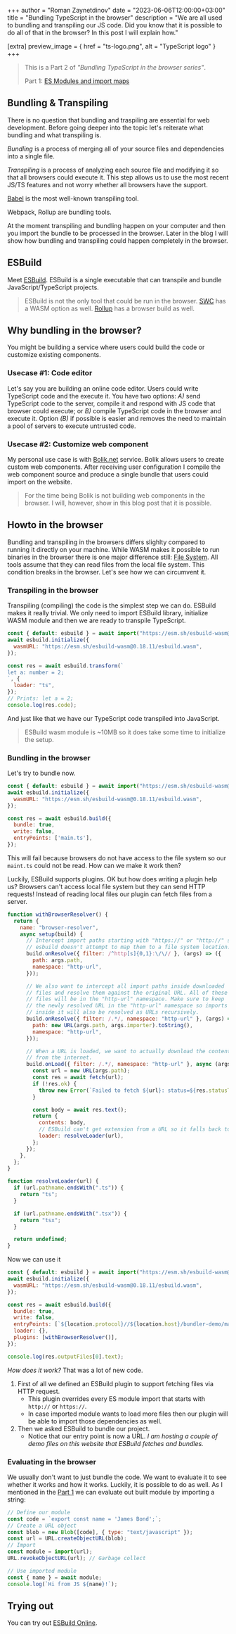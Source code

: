 +++
author = "Roman Zaynetdinov"
date = "2023-06-06T12:00:00+03:00"
title = "Bundling TypeScript in the browser"
description = "We are all used to bundling and transpiling our JS code. Did you know that it is possible to do all of that in the browser? In this post I will explain how."

[extra]
preview_image = { href = "ts-logo.png", alt = "TypeScript logo" }
+++

> This is a Part 2 of *"Bundling TypeScript in the browser series"*. 
> 
> Part 1: [ES Modules and import maps](/post/2023-es-modules/)


## Bundling & Transpiling

There is no question that bundling and traspiling are essential for web development. Before going deeper into the topic let's reiterate what bundling and what transpiling is.

*Bundling* is a process of merging all of your source files and dependencies into a single file.

*Transpiling* is a process of analyzing each source file and modifying it so that all browsers could execute it. This step allows us to use the most recent JS/TS features and not worry whether all browsers have the support.

[Babel](https://babeljs.io/) is the most well-known transpiling tool.

Webpack, Rollup are bundling tools.

At the moment transpiling and bundling happen on your computer and then you import the bundle to be processed in the browser. Later in the blog I will show how bundling and transpiling could happen completely in the browser.


## ESBuild

Meet [ESBuild](https://esbuild.github.io/). ESBuild is a single executable that can transpile and bundle JavaScript/TypeScript projects.

> ESBuild is not the only tool that could be run in the browser. [SWC](https://swc.rs/) has a WASM option as well. [Rollup](https://rollupjs.org/faqs/#how-do-i-run-rollup-itself-in-a-browser) has a browser build as well.


## Why bundling in the browser?

You might be building a service where users could build the code or customize existing components.

### Usecase #1: Code editor

Let's say you are building an online code editor. Users could write TypeScript code and the execute it. You have two options: *A)* send TypeScript code to the server, compile it and respond with JS code that browser could execute; or *B)* compile TypeScript code in the browser and execute it. Option *(B)* if possible is easier and removes the need to maintain a pool of servers to execute untrusted code.

### Usecase #2: Customize web component

My personal use case is with [Bolik.net](https://bolik.net/) service. Bolik allows users to create custom web components. After receiving user configuration I compile the web component source and produce a single bundle that users could import on the website. 

> For the time being Bolik is not building web components in the browser. I will, however, show in this blog post that it is possible.


## Howto in the browser

Bundling and transpiling in the browsers differs slighlty compared to running it directly on your machine. While WASM makes it possible to run binaries in the browser there is one major difference still: <u>File System</u>. All tools assume that they can read files from the local file system. This condition breaks in the browser. Let's see how we can circumvent it.

### Transpiling in the browser

Transpiling (compiling) the code is the simplest step we can do. ESBuild makes it really trivial. We only need to import ESBuild library, initialize WASM module and then we are ready to transpile TypeScript.

```js
const { default: esbuild } = await import("https://esm.sh/esbuild-wasm@0.18.11/");
await esbuild.initialize({
  wasmURL: "https://esm.sh/esbuild-wasm@0.18.11/esbuild.wasm",
});

const res = await esbuild.transform(`
let a: number = 2;
`, {
  loader: "ts",
});
// Prints: let a = 2;
console.log(res.code);
```

And just like that we have our TypeScript code transpiled into JavaScript. 

> ESBuild wasm module is ~10MB so it does take some time to initialize the setup.

### Bundling in the browser

Let's try to bundle now.

```js
const { default: esbuild } = await import("https://esm.sh/esbuild-wasm@0.18.11/");
await esbuild.initialize({
  wasmURL: "https://esm.sh/esbuild-wasm@0.18.11/esbuild.wasm",
});

const res = await esbuild.build({
  bundle: true,
  write: false,
  entryPoints: ['main.ts'],
});
```

This will fail because browsers do not have access to the file system so our `maint.ts` could not be read. How can we make it work then?

Luckily, ESBuild supports plugins. OK but how does writing a plugin help us? Browsers can't access local file system but they can send HTTP requests! Instead of reading local files our plugin can fetch files from a server. 

```js
function withBrowserResolver() {
  return {
    name: "browser-resolver",
    async setup(build) {
      // Intercept import paths starting with "https://" or "http://" so
      // esbuild doesn't attempt to map them to a file system location.
      build.onResolve({ filter: /^http[s]{0,1}:\/\// }, (args) => ({
        path: args.path,
        namespace: "http-url",
      }));

      // We also want to intercept all import paths inside downloaded
      // files and resolve them against the original URL. All of these
      // files will be in the "http-url" namespace. Make sure to keep
      // the newly resolved URL in the "http-url" namespace so imports
      // inside it will also be resolved as URLs recursively.
      build.onResolve({ filter: /.*/, namespace: "http-url" }, (args) => ({
        path: new URL(args.path, args.importer).toString(),
        namespace: "http-url",
      }));

      // When a URL is loaded, we want to actually download the content
      // from the internet.
      build.onLoad({ filter: /.*/, namespace: "http-url" }, async (args) => {
        const url = new URL(args.path);
        const res = await fetch(url);
        if (!res.ok) {
          throw new Error(`Failed to fetch ${url}: status=${res.statusText}`);
        }

        const body = await res.text();
        return {
          contents: body,
          // ESBuild can't get extension from a URL so it falls back to js loader.
          loader: resolveLoader(url),
        };
      });
    },
  };
}

function resolveLoader(url) {
  if (url.pathname.endsWith(".ts")) {
    return "ts";
  }

  if (url.pathname.endsWith(".tsx")) {
    return "tsx";
  }

  return undefined;
}
```

Now we can use it

```js
const { default: esbuild } = await import("https://esm.sh/esbuild-wasm@0.18.11/");
await esbuild.initialize({
  wasmURL: "https://esm.sh/esbuild-wasm@0.18.11/esbuild.wasm",
});

const res = await esbuild.build({
  bundle: true,
  write: false,
  entryPoints: [`${location.protocol}//${location.host}/bundler-demo/main.ts`],
  loader: {},
  plugins: [withBrowserResolver()],
});

console.log(res.outputFiles[0].text);
```

*How does it work?* That was a lot of new code. 

1. First of all we defined an ESBuild plugin to support fetching files via HTTP request. 
    * This plugin overrides every ES module import that starts with `http://` or `https://`.
    * In case imported module wants to load more files then our plugin will be able to import those dependencies as well.
2. Then we asked ESBuild to bundle our project. 
    * Notice that our entry point is now a URL. *I am hosting a couple of demo files on this website that ESBuild fetches and bundles.*


### Evaluating in the browser

We usually don't want to just bundle the code. We want to evaluate it to see whether it works and how it works. Luckily, it is possible to do as well. As I mentioned in the [Part 1](http://localhost:8000/post/2023-es-modules#import-from-a-string) we can evaluate out built module by importing a string:

```js
// Define our module
const code = `export const name = 'James Bond';`;
// Create a URL object
const blob = new Blob([code], { type: "text/javascript" });
const url = URL.createObjectURL(blob);
// Import
const module = import(url);
URL.revokeObjectURL(url); // Garbage collect

// Use imported module
const { name } = await module;
console.log(`Hi from JS ${name}!`);
```

## Trying out

You can try out [ESBuild Online](https://esbuild.github.io/try/#YgAwLjE4LjExAC0tYnVuZGxlAGUAZW50cnkudHMAaW1wb3J0IHsgc3VtIH0gZnJvbSAnLi9zdW0nCgpleHBvcnQgZGVmYXVsdCBzdW0oMSwyKQAAc3VtLnRzAGV4cG9ydCBjb25zdCBzdW0gPSAoYTogbnVtYmVyLCBiOiBudW1iZXIpID0+IGEgKyBi).
